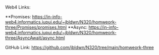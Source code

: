 Web4 Links:

**Promises:
https://in-info-web4.informatics.iupui.edu/~jbldwn/N320/homweork-three/Promises/promises.html
**Async:
https://in-info-web4.informatics.iupui.edu/~jbldwn/N320/homweork-three/AsyncAwait/async.html

GitHub Link:
https://github.com/jbldwn/N320/tree/main/homweork-three
